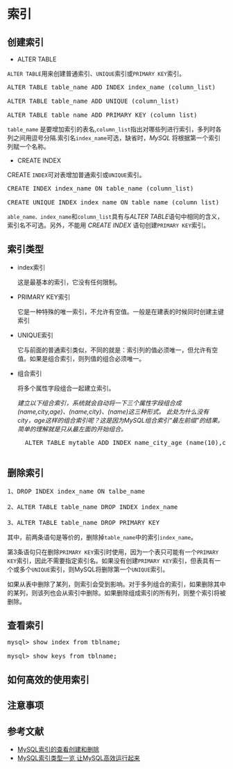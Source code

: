 # 索引 #

## 创建索引 ##

- ALTER TABLE

`ALTER TABLE`用来创建普通索引、`UNIQUE`索引或`PRIMARY KEY`索引。

<pre>
ALTER TABLE table_name ADD INDEX index_name (column_list)

ALTER TABLE table_name ADD UNIQUE (column_list)

ALTER TABLE table_name ADD PRIMARY KEY (column_list)
</pre>

`table_name` 是要增加索引的表名,`column_list`指出对哪些列进行索引，多列时各列之间用逗号分隔.索引名`index_name`可选，缺省时，*MySQL* 将根据第一个索引列赋一个名称。


- CREATE INDEX

CREATE `INDEX`可对表增加普通索引或`UNIQUE`索引。

<pre>
CREATE INDEX index_name ON table_name (column_list)

CREATE UNIQUE INDEX index_name ON table_name (column_list)
</pre>

`able_name、index_name`和`column_list`具有与*ALTER TABLE*语句中相同的含义，索引名不可选。另外，不能用 *CREATE INDEX* 语句创建`PRIMARY KEY`索引。



## 索引类型 ##

- index索引

	这是最基本的索引，它没有任何限制。

- PRIMARY KEY索引

	它是一种特殊的唯一索引，不允许有空值。一般是在建表的时候同时创建主键索引

- UNIQUE索引

	它与前面的普通索引类似，不同的就是：索引列的值必须唯一，但允许有空值。如果是组合索引，则列值的组合必须唯一。

- 组合索引

	将多个属性字段组合一起建立索引。

	*建立以下组合索引，系统就会自动将一下三个属性字段组合成(name,city,age)、(name,city)、(name)这三种形式。
	此处为什么没有 city，age这样的组合索引呢？这是因为MySQL组合索引“最左前缀”的结果。简单的理解就是只从最左面的开始组合。*	

	<pre>
	ALTER TABLE mytable ADD INDEX name_city_age (name(10),city,age);
	</pre>


## 删除索引 ##

<pre>
1、DROP INDEX index_name ON talbe_name

2、ALTER TABLE table_name DROP INDEX index_name

3、ALTER TABLE table_name DROP PRIMARY KEY
</pre>

其中，前两条语句是等价的，删除掉`table_name`中的索引`index_name`。

第3条语句只在删除`PRIMARY KEY`索引时使用，因为一个表只可能有一个`PRIMARY KEY`索引，因此不需要指定索引名。如果没有创建`PRIMARY KEY`索引，但表具有一个或多个`UNIQUE`索引，则MySQL将删除第一个`UNIQUE`索引。

如果从表中删除了某列，则索引会受到影响。对于多列组合的索引，如果删除其中的某列，则该列也会从索引中删除。如果删除组成索引的所有列，则整个索引将被删除。


## 查看索引 ##

<pre>
mysql> show index from tblname;

mysql> show keys from tblname;
</pre>

## 如何高效的使用索引 ##


## 注意事项 ##



## 参考文献 ##

- [MySQL索引的查看创建和删除](http://blog.sina.com.cn/s/blog_6002b9700102vz4c.html)
- [MySQL索引类型一览 让MySQL高效运行起来](http://www.php100.com/html/webkaifa/database/Mysql/2010/0409/4279.html)